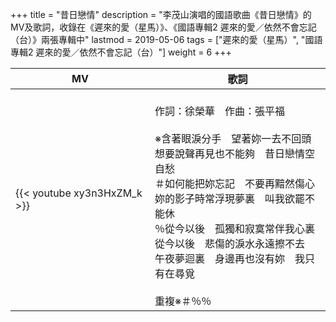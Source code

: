 +++
title = "昔日戀情"
description = "李茂山演唱的國語歌曲《昔日戀情》的MV及歌詞，收錄在《遲來的愛（星馬）》、《國語專輯2 遲來的愛／依然不會忘記（台）》兩張專輯中"
lastmod = 2019-05-06
tags = ["遲來的愛（星馬）", "國語專輯2 遲來的愛／依然不會忘記（台）"]
weight = 6
+++

MV  | 歌詞  
--------------|-------
{{< youtube xy3n3HxZM_k >}}|<br/>作詞：徐榮華　作曲：張平福<br/><br/>※含著眼淚分手　望著妳一去不回頭<br/>想要說聲再見也不能夠　昔日戀情空自愁<br/>＃如何能把妳忘記　不要再黯然傷心<br/>妳的影子時常浮現夢裏　叫我欲罷不能休<br/>％從今以後　孤獨和寂寞常伴我心裏<br/>從今以後　悲傷的淚水永遠擦不去<br/>午夜夢迴裏　身邊再也沒有妳　我只有在尋覓<br/><br/>重複※＃％％